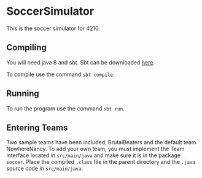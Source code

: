 # SoccerSimulator

This is the soccer simulator for 4210.  

## Compiling

You will need java 8 and sbt.  Sbt can be downloaded [here](http://www.scala-sbt.org).

To compile use the command `sbt compile`.

## Running

To run the program use the command `sbt run`.

## Entering Teams

Two sample teams have been included, BrutalBeaters and the default team NowhereNancy.  To add your own team, you must implement the Team interface located in `src/main/java` and make sure it is in the package `soccer`.  Place the compiled `.class` file in the parent directory and the `.java` source code in `src/main/java`.

